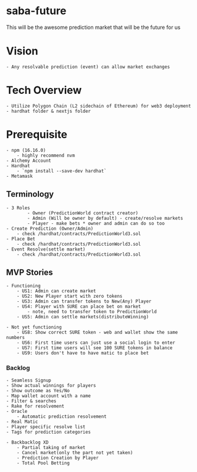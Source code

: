 # saba-future
This will be the awesome prediction market that will be the future for us

# Vision
    - Any resolvable prediction (event) can allow market exchanges

# Tech Overview
    - Utilize Polygon Chain (L2 sidechain of Ethereum) for web3 deployment
    - hardhat folder & nextjs folder

# Prerequisite
    - npm (16.16.0)
        - highly recommend nvm
    - Alchemy Account
    - Hardhat
        - `npm install --save-dev hardhat`
    - Metamask

## Terminology
    - 3 Roles
            - Owner (PredictionWorld contract creator)
            - Admin (Will be owner by default) - create/resolve markets
            - Player - make bets * owner and admin can do so too
    - Create Prediction (Owner/Admin)
        - check /hardhat/contracts/PredictionWorld3.sol
    - Place Bet
        - check /hardhat/contracts/PredictionWorld3.sol
    - Event Resolve(settle market)
        - check /hardhat/contracts/PredictionWorld3.sol

## MVP Stories
    - Functioning
        - US1: Admin can create market
        - US2: New Player start with zero tokens
        - US3: Admin can transfer tokens to New(Any) Player
        - US4: Player with SURE can place bet on market
            - note, need to transfer token to PredictionWorld
        - US5: Admin can settle markets(distributeWinning)

    - Not yet functioning
        - US8: Show correct SURE token - web and wallet show the same numbers
        - US6: First time users can just use a social login to enter
        - US7: First time users will see 100 SURE tokens in balance
        - US9: Users don't have to have matic to place bet

### Backlog
    - Seamless Signup
    - Show actual winnings for players
    - Show outcome as Yes/No
    - Map wallet account with a name
    - Filter & searches
    - Rake for resolvement
    - Oracle
        - Automatic prediction resolvement
    - Real Matic
    - Player specific resolve list
    - Tags for prediction categories

    - Backbacklog XD
        - Partial taking of market
        - Cancel market(only the part not yet taken)
        - Prediction Creation by Player
        - Total Pool Betting
    
    